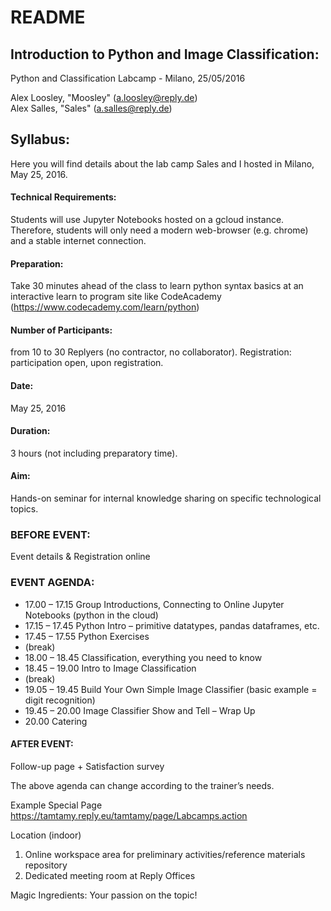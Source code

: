
# README
##  Introduction to Python and Image Classification:
Python and Classification Labcamp - Milano, 25/05/2016

Alex Loosley, "Moosley" (a.loosley@reply.de)
<br>Alex Salles, "Sales" (a.salles@reply.de)

## Syllabus:
Here you will find details about the lab camp Sales and I hosted in Milano, May 25, 2016.

#### Technical Requirements: 
Students will use Jupyter Notebooks hosted on a gcloud instance.  Therefore, students will only need a modern web-browser (e.g. chrome) and a stable internet connection.
#### Preparation:
Take 30 minutes ahead of the class to learn python syntax basics at an interactive learn to program site like CodeAcademy (https://www.codecademy.com/learn/python)
#### Number of Participants:
from 10 to 30 Replyers (no contractor, no collaborator).
Registration: participation open, upon registration.
#### Date: 
May 25, 2016
#### Duration: 
3 hours (not including preparatory time).
#### Aim: 
Hands-on seminar for internal knowledge sharing on specific technological topics.

### BEFORE EVENT:
Event details & Registration online 

### EVENT AGENDA:
* 17.00 – 17.15	Group Introductions, Connecting to Online Jupyter Notebooks (python in the cloud)
* 17.15 – 17.45	Python Intro – primitive datatypes, pandas dataframes, etc. 
* 17.45 – 17.55	Python Exercises
* (break)
* 18.00 – 18.45	Classification, everything you need to know
* 18.45 – 19.00	Intro to Image Classification
* (break)
* 19.05 – 19.45	Build Your Own Simple Image Classifier (basic example = digit recognition)
* 19.45 – 20.00	Image Classifier Show and Tell – Wrap Up
* 20.00 		Catering

#### AFTER EVENT: 
Follow-up page + Satisfaction survey  

The above agenda can change according to the trainer’s needs.

Example Special Page 
https://tamtamy.reply.eu/tamtamy/page/Labcamps.action

Location (indoor) 
1.	Online workspace area for preliminary activities/reference materials repository 
2.	Dedicated meeting room at Reply Offices

Magic Ingredients: Your passion on the topic!


```python

```
